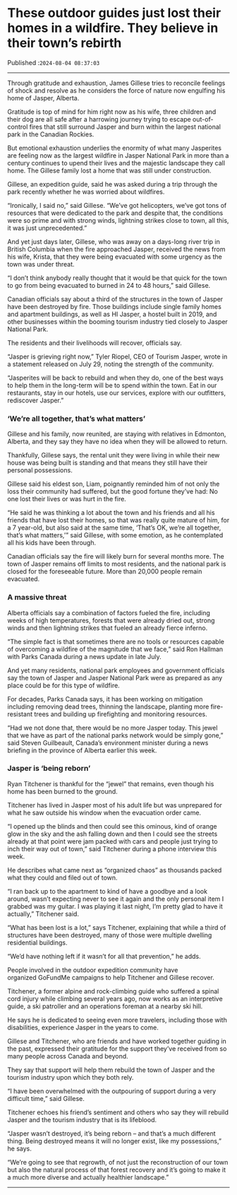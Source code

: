 # These outdoor guides just lost their homes in a wildfire. They believe in their town’s rebirth

Published :`2024-08-04 08:37:03`

---

Through gratitude and exhaustion, James Gillese tries to reconcile feelings of shock and resolve as he considers the force of nature now engulfing his home of Jasper, Alberta.

Gratitude is top of mind for him right now as his wife, three children and their dog are all safe after a harrowing journey trying to escape out-of-control fires that still surround Jasper and burn within the largest national park in the Canadian Rockies.

But emotional exhaustion underlies the enormity of what many Jasperites are feeling now as the largest wildfire in Jasper National Park in more than a century continues to upend their lives and the majestic landscape they call home. The Gillese family lost a home that was still under construction.

Gillese, an expedition guide, said he was asked during a trip through the park recently whether he was worried about wildfires.

“Ironically, I said no,” said Gillese. “We’ve got helicopters, we’ve got tons of resources that were dedicated to the park and despite that, the conditions were so prime and with strong winds, lightning strikes close to town, all this, it was just unprecedented.”

And yet just days later, Gillese, who was away on a days-long river trip in British Columbia when the fire approached Jasper, received the news from his wife, Krista, that they were being evacuated with some urgency as the town was under threat.

“I don’t think anybody really thought that it would be that quick for the town to go from being evacuated to burned in 24 to 48 hours,” said Gillese.

Canadian officials say about a third of the structures in the town of Jasper have been destroyed by fire. Those buildings include single family homes and apartment buildings, as well as HI Jasper, a hostel built in 2019, and other businesses within the booming tourism industry tied closely to Jasper National Park.

The residents and their livelihoods will recover, officials say.

“Jasper is grieving right now,” Tyler Riopel, CEO of Tourism Jasper, wrote in a statement released on July 29, noting the strength of the community.

“Jasperites will be back to rebuild and when they do, one of the best ways to help them in the long-term will be to spend within the town. Eat in our restaurants, stay in our hotels, use our services, explore with our outfitters, rediscover Jasper.”

### ‘We’re all together, that’s what matters’

Gillese and his family, now reunited, are staying with relatives in Edmonton, Alberta, and they say they have no idea when they will be allowed to return.

Thankfully, Gillese says, the rental unit they were living in while their new house was being built is standing and that means they still have their personal possessions.

Gillese said his eldest son, Liam, poignantly reminded him of not only the loss their community had suffered, but the good fortune they’ve had: No one lost their lives or was hurt in the fire.

“He said he was thinking a lot about the town and his friends and all his friends that have lost their homes, so that was really quite mature of him, for a 7 year-old, but also said at the same time, ‘That’s OK, we’re all together, that’s what matters,’” said Gillese, with some emotion, as he contemplated all his kids have been through.

Canadian officials say the fire will likely burn for several months more. The town of Jasper remains off limits to most residents, and the national park is closed for the foreseeable future. More than 20,000 people remain evacuated.

### A massive threat

Alberta officials say a combination of factors fueled the fire, including weeks of high temperatures, forests that were already dried out, strong winds and then lightning strikes that fueled an already fierce inferno.

“The simple fact is that sometimes there are no tools or resources capable of overcoming a wildfire of the magnitude that we face,” said Ron Hallman with Parks Canada during a news update in late July.

And yet many residents, national park employees and government officials say the town of Jasper and Jasper National Park were as prepared as any place could be for this type of wildfire.

For decades, Parks Canada says, it has been working on mitigation including removing dead trees, thinning the landscape, planting more fire-resistant trees and building up firefighting and monitoring resources.

“Had we not done that, there would be no more Jasper today. This jewel that we have as part of the national parks network would be simply gone,” said Steven Guilbeault, Canada’s environment minister during a news briefing in the province of Alberta earlier this week.

### Jasper is ‘being reborn’

Ryan Titchener is thankful for the “jewel” that remains, even though his home has been burned to the ground.

Titchener has lived in Jasper most of his adult life but was unprepared for what he saw outside his window when the evacuation order came.

“I opened up the blinds and then could see this ominous, kind of orange glow in the sky and the ash falling down and then I could see the streets already at that point were jam packed with cars and people just trying to inch their way out of town,” said Titchener during a phone interview this week.

He describes what came next as “organized chaos” as thousands packed what they could and filed out of town.

“I ran back up to the apartment to kind of have a goodbye and a look around, wasn’t expecting never to see it again and the only personal item I grabbed was my guitar. I was playing it last night, I’m pretty glad to have it actually,” Titchener said.

“What has been lost is a lot,” says Titchener, explaining that while a third of structures have been destroyed, many of those were multiple dwelling residential buildings.

“We’d have nothing left if it wasn’t for all that prevention,” he adds.

People involved in the outdoor expedition community have organized GoFundMe campaigns to help Titchener and Gillese recover.

Titchener, a former alpine and rock-climbing guide who suffered a spinal cord injury while climbing several years ago, now works as an interpretive guide, a ski patroller and an operations foreman at a nearby ski hill.

He says he is dedicated to seeing even more travelers, including those with disabilities, experience Jasper in the years to come.

Gillese and Titchener, who are friends and have worked together guiding in the past, expressed their gratitude for the support they’ve received from so many people across Canada and beyond.

They say that support will help them rebuild the town of Jasper and the tourism industry upon which they both rely.

“I have been overwhelmed with the outpouring of support during a very difficult time,” said Gillese.

Titchener echoes his friend’s sentiment and others who say they will rebuild Jasper and the tourism industry that is its lifeblood.

“Jasper wasn’t destroyed, it’s being reborn – and that’s a much different thing. Being destroyed means it will no longer exist, like my possessions,” he says.

“We’re going to see that regrowth, of not just the reconstruction of our town but also the natural process of that forest recovery and it’s going to make it a much more diverse and actually healthier landscape.”

---

